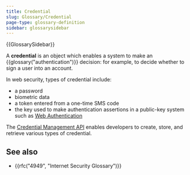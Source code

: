 ```yaml
---
title: Credential
slug: Glossary/Credential
page-type: glossary-definition
sidebar: glossarysidebar
---
```


{{GlossarySidebar}}

A **credential** is an object which enables a system to make an {{glossary("authentication")}} decision: for example, to decide whether to sign a user into an account.

In web security, types of credential include:

- a password
- biometric data
- a token entered from a one-time SMS code
- the key used to make authentication assertions in a public-key system such as [Web Authentication](/en-US/docs/Web/API/Web_Authentication_API)

The [Credential Management API](/en-US/docs/Web/API/Credential_Management_API) enables developers to create, store, and retrieve various types of credential.

## See also

- {{rfc("4949", "Internet Security Glossary")}}
